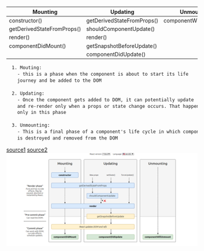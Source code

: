 | Mounting                   | Updating                   | Unmounting           |
| -------------------------- | -------------------------- | -------------------- |
| constructor()              |getDerivedStateFromProps()  |componentWillUnmount()|
| getDerivedStateFromProps() |shouldComponentUpdate()     |                      |
| render()                   |render()                    |                      |
| componentDidMount()        |getSnapshotBeforeUpdate()   |                      |
|                            |componentDidUpdate()        |                      |


```html
  1. Mouting:
    - this is a phase when the component is about to start its life
    journey and be added to the DOM

  2. Updating:
    - Once the component gets added to DOM, it can potentially update
    and re-render only when a props or state change occurs. That happens
    only in this phase

  3. Unmounting:
    - This is a final phase of a component's life cycle in which component
    is destroyed and removed from the DOM
```

[source1](https://levelup.gitconnected.com/react-lifecycle-2c63aee11c09)
[source2](https://blog.logrocket.com/the-new-react-lifecycle-methods-in-plain-approachable-language-61a2105859f3/)
![life_cycle](../../Assets/life_cycle.png "life_cycle")
